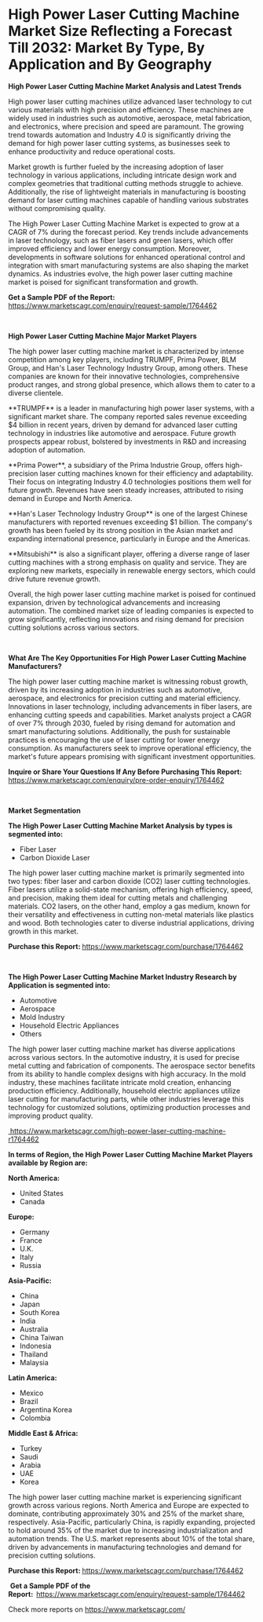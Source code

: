 <p><h1>High Power Laser Cutting Machine Market Size Reflecting a Forecast Till 2032: Market By Type, By Application and By Geography</h1></p><p><strong>High Power Laser Cutting Machine Market Analysis and Latest Trends</strong></p>
<p><p>High power laser cutting machines utilize advanced laser technology to cut various materials with high precision and efficiency. These machines are widely used in industries such as automotive, aerospace, metal fabrication, and electronics, where precision and speed are paramount. The growing trend towards automation and Industry 4.0 is significantly driving the demand for high power laser cutting systems, as businesses seek to enhance productivity and reduce operational costs.</p><p>Market growth is further fueled by the increasing adoption of laser technology in various applications, including intricate design work and complex geometries that traditional cutting methods struggle to achieve. Additionally, the rise of lightweight materials in manufacturing is boosting demand for laser cutting machines capable of handling various substrates without compromising quality.</p><p>The High Power Laser Cutting Machine Market is expected to grow at a CAGR of 7% during the forecast period. Key trends include advancements in laser technology, such as fiber lasers and green lasers, which offer improved efficiency and lower energy consumption. Moreover, developments in software solutions for enhanced operational control and integration with smart manufacturing systems are also shaping the market dynamics. As industries evolve, the high power laser cutting machine market is poised for significant transformation and growth.</p></p>
<p><strong>Get a Sample PDF of the Report:&nbsp;</strong> <a href="https://www.marketscagr.com/enquiry/request-sample/1764462?utm_campaign=2208&utm_medium=2&utm_source=Github&utm_content=ia&utm_term=22022025&utm_id=high-power-laser-cutting-machine">https://www.marketscagr.com/enquiry/request-sample/1764462</a></p>
<p>&nbsp;</p>
<p><strong>High Power Laser Cutting Machine Major Market Players</strong></p>
<p><p>The high power laser cutting machine market is characterized by intense competition among key players, including TRUMPF, Prima Power, BLM Group, and Han's Laser Technology Industry Group, among others. These companies are known for their innovative technologies, comprehensive product ranges, and strong global presence, which allows them to cater to a diverse clientele.</p><p>**TRUMPF** is a leader in manufacturing high power laser systems, with a significant market share. The company reported sales revenue exceeding $4 billion in recent years, driven by demand for advanced laser cutting technology in industries like automotive and aerospace. Future growth prospects appear robust, bolstered by investments in R&D and increasing adoption of automation.</p><p>**Prima Power**, a subsidiary of the Prima Industrie Group, offers high-precision laser cutting machines known for their efficiency and adaptability. Their focus on integrating Industry 4.0 technologies positions them well for future growth. Revenues have seen steady increases, attributed to rising demand in Europe and North America.</p><p>**Han's Laser Technology Industry Group** is one of the largest Chinese manufacturers with reported revenues exceeding $1 billion. The company's growth has been fueled by its strong position in the Asian market and expanding international presence, particularly in Europe and the Americas.</p><p>**Mitsubishi** is also a significant player, offering a diverse range of laser cutting machines with a strong emphasis on quality and service. They are exploring new markets, especially in renewable energy sectors, which could drive future revenue growth.</p><p>Overall, the high power laser cutting machine market is poised for continued expansion, driven by technological advancements and increasing automation. The combined market size of leading companies is expected to grow significantly, reflecting innovations and rising demand for precision cutting solutions across various sectors.</p></p>
<p>&nbsp;</p>
<p><strong>What Are The Key Opportunities For High Power Laser Cutting Machine Manufacturers?</strong></p>
<p><p>The high power laser cutting machine market is witnessing robust growth, driven by its increasing adoption in industries such as automotive, aerospace, and electronics for precision cutting and material efficiency. Innovations in laser technology, including advancements in fiber lasers, are enhancing cutting speeds and capabilities. Market analysts project a CAGR of over 7% through 2030, fueled by rising demand for automation and smart manufacturing solutions. Additionally, the push for sustainable practices is encouraging the use of laser cutting for lower energy consumption. As manufacturers seek to improve operational efficiency, the market's future appears promising with significant investment opportunities.</p></p>
<p><strong>Inquire or Share Your Questions If Any Before Purchasing This Report:</strong> <a href="https://www.marketscagr.com/enquiry/pre-order-enquiry/1764462?utm_campaign=2208&utm_medium=2&utm_source=Github&utm_content=ia&utm_term=22022025&utm_id=high-power-laser-cutting-machine">https://www.marketscagr.com/enquiry/pre-order-enquiry/1764462</a></p>
<p>&nbsp;</p>
<p><strong>Market Segmentation</strong></p>
<p><strong>The High Power Laser Cutting Machine Market Analysis by types is segmented into:</strong></p>
<p><ul><li>Fiber Laser</li><li>Carbon Dioxide Laser</li></ul></p>
<p><p>The high power laser cutting machine market is primarily segmented into two types: fiber laser and carbon dioxide (CO2) laser cutting technologies. Fiber lasers utilize a solid-state mechanism, offering high efficiency, speed, and precision, making them ideal for cutting metals and challenging materials. CO2 lasers, on the other hand, employ a gas medium, known for their versatility and effectiveness in cutting non-metal materials like plastics and wood. Both technologies cater to diverse industrial applications, driving growth in this market.</p></p>
<p><strong>Purchase this Report:&nbsp;</strong><a href="https://www.marketscagr.com/purchase/1764462?utm_campaign=2208&utm_medium=2&utm_source=Github&utm_content=ia&utm_term=22022025&utm_id=high-power-laser-cutting-machine">https://www.marketscagr.com/purchase/1764462</a></p>
<p>&nbsp;</p>
<p><strong>The High Power Laser Cutting Machine Market Industry Research by Application is segmented into:</strong></p>
<p><ul><li>Automotive</li><li>Aerospace</li><li>Mold Industry</li><li>Household Electric Appliances</li><li>Others</li></ul></p>
<p><p>The high power laser cutting machine market has diverse applications across various sectors. In the automotive industry, it is used for precise metal cutting and fabrication of components. The aerospace sector benefits from its ability to handle complex designs with high accuracy. In the mold industry, these machines facilitate intricate mold creation, enhancing production efficiency. Additionally, household electric appliances utilize laser cutting for manufacturing parts, while other industries leverage this technology for customized solutions, optimizing production processes and improving product quality.</p></p>
<p><a href="https://www.marketscagr.com/high-power-laser-cutting-machine-r1764462?utm_campaign=2208&utm_medium=2&utm_source=Github&utm_content=ia&utm_term=22022025&utm_id=high-power-laser-cutting-machine">&nbsp;https://www.marketscagr.com/high-power-laser-cutting-machine-r1764462</a></p>
<p><strong>In terms of Region, the High Power Laser Cutting Machine Market Players available by Region are:</strong></p>
<p>
    <p> <strong> North America: </strong>
        <ul>
            <li>United States</li>
            <li>Canada</li>
        </ul>
        </p> 
    <p> <strong> Europe: </strong>
        <ul>
            <li>Germany</li>
            <li>France</li>
            <li>U.K.</li>
            <li>Italy</li>
            <li>Russia</li>
        </ul>
        </p> 
    <p> <strong> Asia-Pacific: </strong>
        <ul>
            <li>China</li>
            <li>Japan</li>
            <li>South Korea</li>
            <li>India</li>
            <li>Australia</li>
            <li>China Taiwan</li>
            <li>Indonesia</li>
            <li>Thailand</li>
            <li>Malaysia</li>
        </ul>
        </p> 
    <p> <strong> Latin America: </strong>
        <ul>
            <li>Mexico</li>
            <li>Brazil</li>
            <li>Argentina Korea</li>
            <li>Colombia</li>
        </ul>
        </p> 
    <p> <strong> Middle East & Africa: </strong>
        <ul>
            <li>Turkey</li>
            <li>Saudi</li>
            <li>Arabia</li>
            <li>UAE</li>
            <li>Korea</li>
        </ul>
    </p>
    </p>
<p><p>The high power laser cutting machine market is experiencing significant growth across various regions. North America and Europe are expected to dominate, contributing approximately 30% and 25% of the market share, respectively. Asia-Pacific, particularly China, is rapidly expanding, projected to hold around 35% of the market due to increasing industrialization and automation trends. The U.S. market represents about 10% of the total share, driven by advancements in manufacturing technologies and demand for precision cutting solutions.</p></p>
<p><strong>Purchase this Report: </strong><a href="https://www.marketscagr.com/purchase/1764462?utm_campaign=2208&utm_medium=2&utm_source=Github&utm_content=ia&utm_term=22022025&utm_id=high-power-laser-cutting-machine">https://www.marketscagr.com/purchase/1764462</a></p>
<p>&nbsp;<strong>Get a Sample PDF of the Report:&nbsp;&nbsp;</strong><a href="https://www.marketscagr.com/enquiry/request-sample/1764462?utm_campaign=2208&utm_medium=2&utm_source=Github&utm_content=ia&utm_term=22022025&utm_id=high-power-laser-cutting-machine">https://www.marketscagr.com/enquiry/request-sample/1764462</a></p>
<p><strong></strong></p>
<p>Check more reports on <a href="https://www.marketscagr.com/?utm_campaign=2208&utm_medium=2&utm_source=Github&utm_content=ia&utm_term=22022025&utm_id=high-power-laser-cutting-machine">https://www.marketscagr.com/</a></p>